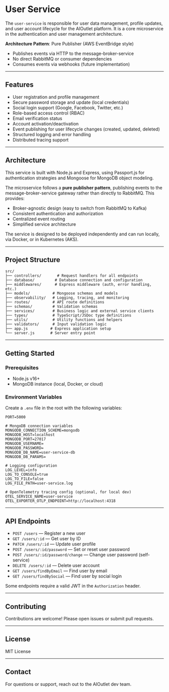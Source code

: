 # User Service

The `user-service` is responsible for user data management, profile updates, and user account lifecycle for the AIOutlet platform. It is a core microservice in the authentication and user management architecture.

**Architecture Pattern**: Pure Publisher (AWS EventBridge style)

- Publishes events via HTTP to the message-broker-service
- No direct RabbitMQ or consumer dependencies
- Consumes events via webhooks (future implementation)

---

## Features

- User registration and profile management
- Secure password storage and update (local credentials)
- Social login support (Google, Facebook, Twitter, etc.)
- Role-based access control (RBAC)
- Email verification status
- Account activation/deactivation
- Event publishing for user lifecycle changes (created, updated, deleted)
- Structured logging and error handling
- Distributed tracing support

---

## Architecture

This service is built with Node.js and Express, using Passport.js for authentication strategies and Mongoose for MongoDB object modeling.

The microservice follows a **pure publisher pattern**, publishing events to the message-broker-service gateway rather than directly to RabbitMQ. This provides:

- Broker-agnostic design (easy to switch from RabbitMQ to Kafka)
- Consistent authentication and authorization
- Centralized event routing
- Simplified service architecture

The service is designed to be deployed independently and can run locally, via Docker, or in Kubernetes (AKS).

---

## Project Structure

```
src/
├── controllers/       # Request handlers for all endpoints
├── database/         # Database connection and configuration
├── middlewares/      # Express middleware (auth, error handling, etc.)
├── models/          # Mongoose schemas and models
├── observability/   # Logging, tracing, and monitoring
├── routes/          # API route definitions
├── schemas/         # Validation schemas
├── services/        # Business logic and external service clients
├── types/           # TypeScript/JSDoc type definitions
├── utils/           # Utility functions and helpers
├── validators/      # Input validation logic
├── app.js          # Express application setup
└── server.js       # Server entry point
```

---

## Getting Started

### Prerequisites

- Node.js v16+
- MongoDB instance (local, Docker, or cloud)

### Environment Variables

Create a `.env` file in the root with the following variables:

```env
PORT=5000

# MongoDB connection variables
MONGODB_CONNECTION_SCHEME=mongodb
MONGODB_HOST=localhost
MONGODB_PORT=27017
MONGODB_USERNAME=
MONGODB_PASSWORD=
MONGODB_DB_NAME=user-service-db
MONGODB_DB_PARAMS=

# Logging configuration
LOG_LEVEL=info
LOG_TO_CONSOLE=true
LOG_TO_FILE=false
LOG_FILE_PATH=user-service.log

# OpenTelemetry tracing config (optional, for local dev)
OTEL_SERVICE_NAME=user-service
OTEL_EXPORTER_OTLP_ENDPOINT=http://localhost:4318

```

---

## API Endpoints

- `POST /users` — Register a new user
- `GET /users/:id` — Get user by ID
- `PATCH /users/:id` — Update user profile
- `POST /users/:id/password` — Set or reset user password
- `POST /users/:id/password/change` — Change user password (self-service)
- `DELETE /users/:id` — Delete user account
- `GET /users/findByEmail` — Find user by email
- `GET /users/findBySocial` — Find user by social login

Some endpoints require a valid JWT in the `Authorization` header.

---

## Contributing

Contributions are welcome! Please open issues or submit pull requests.

---

## License

MIT License

---

## Contact

For questions or support, reach out to the AIOutlet dev team.
